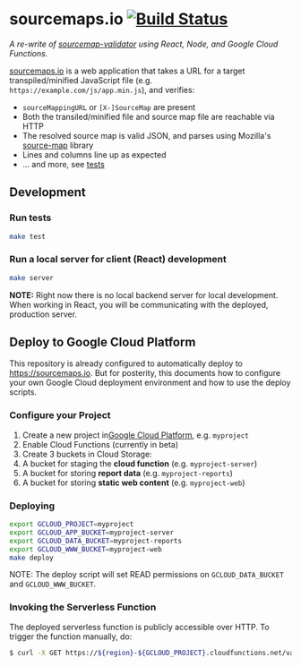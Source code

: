 # sourcemaps.io [![Build Status](https://travis-ci.org/getsentry/sourcemaps.io.svg?branch=master)](https://travis-ci.org/getsentry/sourcemaps.io)

_A re-write of [sourcemap-validator](https://github.com/mattrobenolt/sourcemap-validator) using React, Node, and Google Cloud Functions._

[sourcemaps.io](https://sourcemaps.io) is a web application that takes a URL for a target transpiled/minified JavaScript file (e.g. `https://example.com/js/app.min.js`), and verifies:

* `sourceMappingURL` or `[X-]SourceMap` are present
* Both the transiled/minified file and source map file are reachable via HTTP
* The resolved source map is valid JSON, and parses using Mozilla's [source-map](https://github.com/mozilla/source-map) library
* Lines and columns line up as expected
* ... and more, see [tests](/tests)

## Development

### Run tests

```bash
make test
```

### Run a local server for client (React) development

```bash
make server
```

**NOTE:** Right now there is no local backend server for local development. When working in React, you will be communicating with the deployed, production server.

## Deploy to Google Cloud Platform

This repository is already configured to automatically deploy to https://sourcemaps.io. But for posterity, this documents how to configure your own Google Cloud deployment environment and how to use the deploy scripts.

### Configure your Project

1. Create a new project in[Google Cloud Platform](https://cloud.google.com/), e.g. `myproject`
1. Enable Cloud Functions (currently in beta)
1. Create 3 buckets in Cloud Storage:
  1. A bucket for staging the **cloud function** (e.g. `myproject-server`)
  1. A bucket for storing **report data** (e.g. `myproject-reports`)
  1. A bucket for storing **static web content** (e.g. `myproject-web`)

### Deploying

```bash
export GCLOUD_PROJECT=myproject
export GCLOUD_APP_BUCKET=myproject-server
export GCLOUD_DATA_BUCKET=myproject-reports
export GCLOUD_WWW_BUCKET=myproject-web
make deploy
```

NOTE: The deploy script will set READ permissions on `GCLOUD_DATA_BUCKET` and `GCLOUD_WWW_BUCKET`.

### Invoking the Serverless Function

The deployed serverless function is publicly accessible over HTTP. To trigger the function manually, do:

```bash
$ curl -X GET https://${region}-${GCLOUD_PROJECT}.cloudfunctions.net/validateSourceFile?url=http://example.org/static/app.js
```
